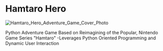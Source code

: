 # Hamtaro Hero

![Hamtaro_Hero_Adventure_Game_Cover_Photo](https://user-images.githubusercontent.com/100870737/182396029-d55a3131-9227-4954-9ded-e54eecba39c2.png)

Python Adventure Game Based on Reimagining of the Popular,  Nintendo Game Series "Hamtaro" 
-Leverages Python Oriented Programming and Dynamic User Interaction
